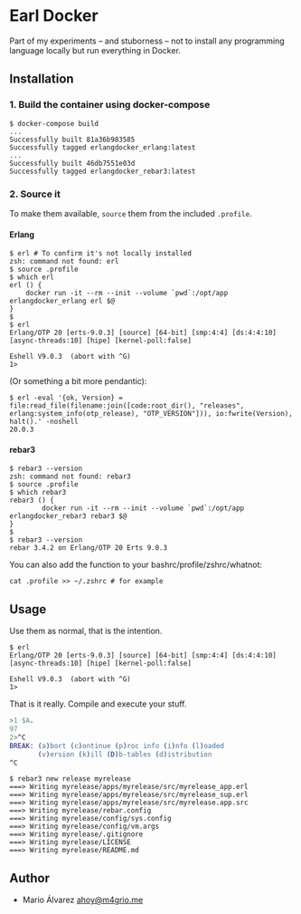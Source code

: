# Earl Docker
Part of my experiments – and stuborness – not to install any programming language locally but run everything in Docker.

## Installation

### 1. Build the container using docker-compose
```shell
$ docker-compose build
...
Successfully built 81a36b983585
Successfully tagged erlangdocker_erlang:latest
...
Successfully built 46db7551e03d
Successfully tagged erlangdocker_rebar3:latest
```

### 2. Source it

To make them available, `source` them from the included `.profile`.

#### Erlang
```shell
$ erl # To confirm it's not locally installed
zsh: command not found: erl
$ source .profile
$ which erl
erl () {
    docker run -it --rm --init --volume `pwd`:/opt/app erlangdocker_erlang erl $@
}
$
$ erl
Erlang/OTP 20 [erts-9.0.3] [source] [64-bit] [smp:4:4] [ds:4:4:10] [async-threads:10] [hipe] [kernel-poll:false]

Eshell V9.0.3  (abort with ^G)
1>
```

(Or something a bit more pendantic):
```shell
$ erl -eval '{ok, Version} = file:read_file(filename:join([code:root_dir(), "releases", erlang:system_info(otp_release), "OTP_VERSION"])), io:fwrite(Version), halt().' -noshell
20.0.3
```

#### rebar3
```shell
$ rebar3 --version
zsh: command not found: rebar3
$ source .profile
$ which rebar3
rebar3 () {
        docker run -it --rm --init --volume `pwd`:/opt/app erlangdocker_rebar3 rebar3 $@
}
$
$ rebar3 --version
rebar 3.4.2 on Erlang/OTP 20 Erts 9.0.3
```

You can also add the function to your bashrc/profile/zshrc/whatnot:
```shell
cat .profile >> ~/.zshrc # for example
```

## Usage

Use them as normal, that is the intention.

```shell
$ erl
Erlang/OTP 20 [erts-9.0.3] [source] [64-bit] [smp:4:4] [ds:4:4:10] [async-threads:10] [hipe] [kernel-poll:false]

Eshell V9.0.3  (abort with ^G)
1>
```

That is it really. Compile and execute your stuff.
```erlang
>1 $A.
97
2>^C
BREAK: (a)bort (c)ontinue (p)roc info (i)nfo (l)oaded
       (v)ersion (k)ill (D)b-tables (d)istribution
^C
```

```shell
$ rebar3 new release myrelease
===> Writing myrelease/apps/myrelease/src/myrelease_app.erl
===> Writing myrelease/apps/myrelease/src/myrelease_sup.erl
===> Writing myrelease/apps/myrelease/src/myrelease.app.src
===> Writing myrelease/rebar.config
===> Writing myrelease/config/sys.config
===> Writing myrelease/config/vm.args
===> Writing myrelease/.gitignore
===> Writing myrelease/LICENSE
===> Writing myrelease/README.md
```

## Author
- Mario Álvarez <ahoy@m4grio.me>
